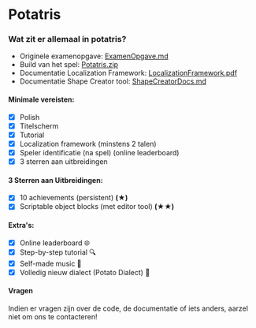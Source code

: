# Potatris
### Wat zit er allemaal in potatris?

- Originele examenopgave: [ExamenOpgave.md](ExamenOpgave.md)
- Build van het spel: [Potatris.zip](Builds/Potatris_Build.zip)
- Documentatie Localization Framework: [LocalizationFramework.pdf](Assets/Documentation/LocalizationDocs.pdf)
- Documentatie Shape Creator tool: [ShapeCreatorDocs.md](Assets/Documentation/ShapeCreatorDocs.md)

#### Minimale vereisten:
- [x] Polish
- [x] Titelscherm
- [x] Tutorial 
- [x] Localization framework (minstens 2 talen)
- [x] Speler identificatie (na spel) (online leaderboard)
- [x] 3 sterren aan uitbreidingen

#### 3 Sterren aan Uitbreidingen:
- [x] 10 achievements (persistent) **(★)**
- [x] Scriptable object blocks (met editor tool) **(★★)**

#### Extra's:
- [x] Online leaderboard 🌐
- [x] Step-by-step tutorial 🔍
- [x] Self-made music 🎹
- [x] Volledig nieuw dialect (Potato Dialect) 🥔

#### Vragen
Indien er vragen zijn over de code, de documentatie of iets anders, aarzel niet om ons te contacteren!